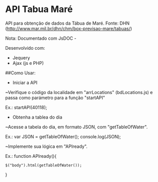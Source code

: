 API Tabua Maré
=========================

API para obtenção de dados da Tábua de Maré.
Fonte: DHN (http://www.mar.mil.br/dhn/chm/box-previsao-mare/tabuas/)

Nota: Documentado com JsDOC -

Desenvolvido com:

* Jequery
* Ajax (js e PHP)

##Como Usar:

* Iniciar a API

~Verifique o código da localidade em "arrLocations" (bdLocations.js) e passa como parámetro para a função "startAPI"

Ex.:
startAPI(40118);

* Obtenha a tablea do dia

~Acesse a tabela do dia, em formato JSON, com "getTableOfWater".

Ex.:
var JSON = getTableOfWater();
console.log(JSON);

~Implemente sua lógica em "APIready".

Ex.:
function APIready(){

    $("body").html(getTableOfWater());
}

